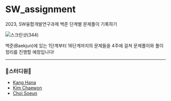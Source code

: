 # SW_assignment
2023, SW융합개발연구과제 백준 단계별 문제풀이 기록하기

![스크린샷(344)](https://github.com/kanghana1/SW_assignment/assets/107329874/7b280d24-5d38-4ed6-8c1f-80c3c1f72ee0)

백준(Baekjun)에 있는 1단계부터 16단계까지의 문제들을 4주에 걸쳐 문제풀이와 풀이정리를 진행할 예정입니다!

<hr> 

<h3>🌟스터디원🌟</h3>

* [Kang Hana](https://github.com/kanghana1)
* [Kim Chaewon](https://github.com/rud15dns)
* [Choi Soeun](https://github.com/eun0505)
